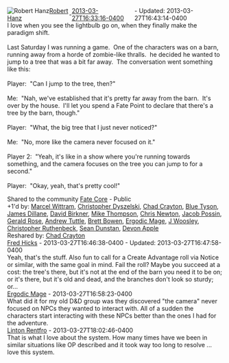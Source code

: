 <div style="margin-bottom:1em;"><div style="display:flex; align-items:center"><span itemprop="author" itemscope itemtype="http://schema.org/Person"><img class="author-photo" src="https://lh3.googleusercontent.com/a-/AAuE7mD3yvwFIxBUrNsdiEci6E-MIo7ApWFQqtHt10Ja=s64-c" alt="Robert Hanz" itemprop="image"><a href="https://plus.google.com/+RobertHanz" target="_blank" class="author" itemprop="url"><span itemprop="name">Robert Hanz</span></a></span> - <a target="_blank" href="https://plus.google.com/+RobertHanz/posts/8DXyAzYyHgP"><span itemprop="dateCreated">2013-03-27T16:33:16-0400</span></a><span> - Updated: <span itemprop="dateModified">2013-03-27T16:43:14-0400</span></span></div><div class="main-content"><span itemprop="text">I love when you see the lightbulb go on, when they finally make the paradigm shift.<br><br>Last Saturday I was running a game.  One of the characters was on a barn, running away from a horde of zombie-like thralls.  he decided he wanted to jump to a tree that was a bit far away.  The conversation went something like this:<br><br>Player:  &quot;Can I jump to the tree, then?&quot;<br><br>Me:  &quot;Nah, we&#39;ve established that it&#39;s pretty far away from the barn.  It&#39;s over by the house.  I&#39;ll let you spend a Fate Point to declare that there&#39;s a tree by the barn, though.&quot;<br><br>Player:  &quot;What, the big tree that I just never noticed?&quot;<br><br>Me:  &quot;No, more like the camera never focused on it.&quot;<br><br>Player 2:  &quot;Yeah, it&#39;s like in a show where you&#39;re running towards something, and the camera focuses on the tree you can jump to for a second.&quot;<br><br>Player:  &quot;Okay, yeah, that&#39;s pretty cool!&quot;</span></div></div><span itemprop="audience"><div class="visibility">Shared to the community <a href="https://plus.google.com/communities/117231873544673522940">Fate Core</a> - Public</div></span><div class="post-activity"><div class="plus-oners">+1'd by: <a href="https://plus.google.com/102016876889735912805">Marcel Wittram</a>, <a href="https://plus.google.com/105912177797448389192">Christopher Dyszelski</a>, <a href="https://plus.google.com/+ChadCrayton">Chad Crayton</a>, <a href="https://plus.google.com/+TomTysonbluetyson">Blue Tyson</a>, <a href="https://plus.google.com/106961901204137570031">James Dillane</a>, <a href="https://plus.google.com/117227118209561306432">David Birkner</a>, <a href="https://plus.google.com/104892928505684381674">Mike Thompson</a>, <a href="https://plus.google.com/+ChrisNewton">Chris Newton</a>, <a href="https://plus.google.com/+JacobPoss">Jacob Possin</a>, <a href="https://plus.google.com/104778703342814527599">Gerald Rose</a>, <a href="https://plus.google.com/+AndrewTuttle333">Andrew Tuttle</a>, <a href="https://plus.google.com/115484991119248632805">Brett Bowen</a>, <a href="https://plus.google.com/104431859604296049736">Ergodic Mage</a>, <a href="https://plus.google.com/102028043451579303277">J Woosley</a>, <a href="https://plus.google.com/+ChristopherRuthenbeck">Christopher Ruthenbeck</a>, <a href="https://plus.google.com/+SeanDunstan">Sean Dunstan</a>, <a href="https://plus.google.com/+DevonApple">Devon Apple</a></div><div class="resharers">Reshared by: <a href="https://plus.google.com/+ChadCrayton">Chad Crayton</a></div></div><meta itemprop="commentCount" content="3"><div class="comments"><div class="comment" itemprop="comment" itemscope itemtype="http://schema.org/Comment"><span itemprop="author" itemscope itemtype="http://schema.org/Person"><a target="_blank" href="https://plus.google.com/+FredHicks" class="author" itemprop="url"><span itemprop="name">Fred Hicks</span></a></span><span class="time"> - <span itemprop="dateCreated">2013-03-27T16:46:38-0400</span></span><span> - Updated: <span itemprop="dateModified">2013-03-27T16:47:58-0400</span></span><div class="comment-content" itemprop="text">Yeah, that&#39;s the stuff. Also fun to call for a Create Advantage roll via Notice or similar, with the same goal in mind. Fail the roll? Maybe you succeed at a cost: the tree&#39;s there, but it&#39;s not at the end of the barn you need it to be on; or it&#39;s there, but it&#39;s old and dead, and the branches don&#39;t look so sturdy; or...</div></div><div class="comment" itemprop="comment" itemscope itemtype="http://schema.org/Comment"><span itemprop="author" itemscope itemtype="http://schema.org/Person"><a target="_blank" href="https://plus.google.com/104431859604296049736" class="author" itemprop="url"><span itemprop="name">Ergodic Mage</span></a></span><span class="time"> - <span itemprop="dateCreated">2013-03-27T16:58:23-0400</span></span><div class="comment-content" itemprop="text">What did it for my old D&amp;D group was they discovered &quot;the camera&quot; never focused on NPCs they wanted to interact with. All of a sudden the characters start interacting with these NPCs better than the ones I had for the adventure.</div></div><div class="comment" itemprop="comment" itemscope itemtype="http://schema.org/Comment"><span itemprop="author" itemscope itemtype="http://schema.org/Person"><a target="_blank" href="https://plus.google.com/+lintonrentfro" class="author" itemprop="url"><span itemprop="name">Linton Rentfro</span></a></span><span class="time"> - <span itemprop="dateCreated">2013-03-27T18:02:46-0400</span></span><div class="comment-content" itemprop="text">That is what I love about the system. How many times have we been in similar situations like OP described and it took way too long to resolve ... love this system.</div></div></div></body></html>